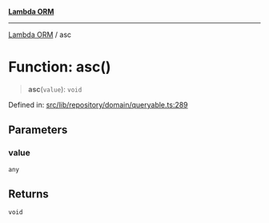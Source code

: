 [**Lambda ORM**](../README.md)

***

[Lambda ORM](../README.md) / asc

# Function: asc()

> **asc**(`value`): `void`

Defined in: [src/lib/repository/domain/queryable.ts:289](https://github.com/lambda-orm/lambdaorm-base/blob/54d568062b637a6aed5442a048b140146d1f573b/src/lib/repository/domain/queryable.ts#L289)

## Parameters

### value

`any`

## Returns

`void`

